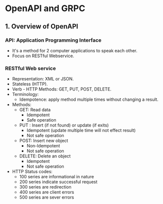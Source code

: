 # OpenAPI and GRPC

## 1. Overview of OpenAPI
### API: Application Programming Interface
- It's a method for 2 computer applications to speak each other.
- Focus on RESTful Webservice.
### RESTful Web service
- Representation: XML or JSON.
- Stateless (HTTP).
- Verb - HTTP Methods: GET, PUT, POST, DELETE.
- Terminology: 
    * Idempotence: apply method multiple times without changing a result.
- Methods:
    * GET: Read data
        * Idempotent
        * Safe operation
    * PUT : Insert (if not found) or update (if exits)
        * Idempotent (update multiple time will not effect result)
        * Not safe operation
    * POST: Insert new object
        * Non-Idempotent
        * Not safe operation
    * DELETE: Delete an object
        * Idempotent
        * Not safe operation
- HTTP Status codes:
    * 100 series are informational in nature
    * 200 series indicate successful request
    * 300 series are redirection
    * 400 series are client errors
    * 500 series are sever errors